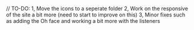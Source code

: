 // TO-DO:
1, Move the icons to a seperate folder
2, Work on the responsive of the site a bit more (need to start to improve on this)
3, Minor fixes such as adding the Oh face and working a bit more with the listeners
